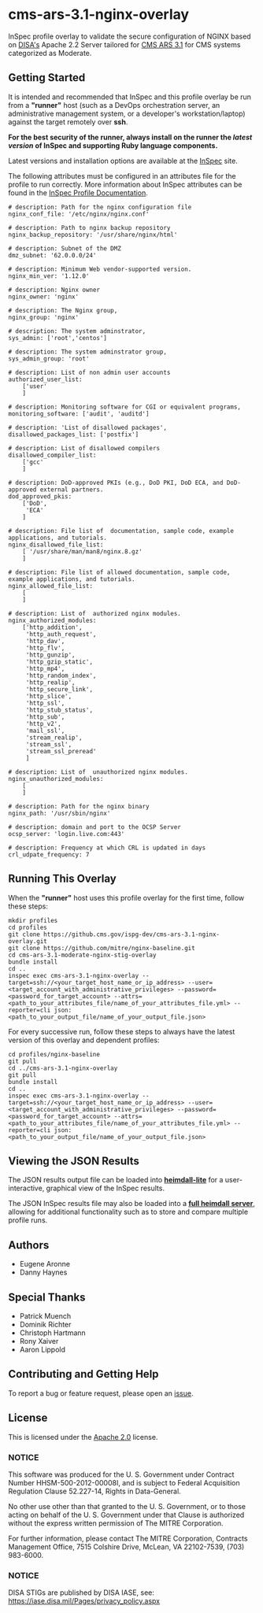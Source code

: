 # cms-ars-3.1-nginx-overlay
InSpec profile overlay to validate the secure configuration of NGINX based on [DISA's](https://iase.disa.mil/stigs/Pages/index.aspx) Apache 2.2 Server tailored for [CMS ARS 3.1](https://www.cms.gov/Research-Statistics-Data-and-Systems/CMS-Information-Technology/InformationSecurity/Info-Security-Library-Items/ARS-31-Publication.html) for CMS systems categorized as Moderate.

## Getting Started  
It is intended and recommended that InSpec and this profile overlay be run from a __"runner"__ host (such as a DevOps orchestration server, an administrative management system, or a developer's workstation/laptop) against the target remotely over __ssh__.

__For the best security of the runner, always install on the runner the _latest version_ of InSpec and supporting Ruby language components.__ 

Latest versions and installation options are available at the [InSpec](http://inspec.io/) site.

The following attributes must be configured in an attributes file for the profile to run correctly. More information about InSpec attributes can be found in the [InSpec Profile Documentation](https://www.inspec.io/docs/reference/profiles/).

```
# description: Path for the nginx configuration file
nginx_conf_file: '/etc/nginx/nginx.conf'

# description: Path to nginx backup repository
nginx_backup_repository: '/usr/share/nginx/html'

# description: Subnet of the DMZ
dmz_subnet: '62.0.0.0/24'

# description: Minimum Web vendor-supported version.
nginx_min_ver: '1.12.0'

# description: Nginx owner
nginx_owner: 'nginx'

# description: The Nginx group,
nginx_group: 'nginx'

# description: The system adminstrator,
sys_admin: ['root','centos']

# description: The system adminstrator group,
sys_admin_group: 'root'

# description: List of non admin user accounts
authorized_user_list:
    ['user'
    ]

# description: Monitoring software for CGI or equivalent programs,
monitoring_software: ['audit', 'auditd']

# description: 'List of disallowed packages',
disallowed_packages_list: ['postfix']

# description: List of disallowed compilers
disallowed_compiler_list:
    ['gcc'
    ]

# description: DoD-approved PKIs (e.g., DoD PKI, DoD ECA, and DoD-approved external partners.
dod_approved_pkis:
    ['DoD',
     'ECA'
    ]

# description: File list of  documentation, sample code, example applications, and tutorials.
nginx_disallowed_file_list:
    [ '/usr/share/man/man8/nginx.8.gz'
    ]

# description: File list of allowed documentation, sample code, example applications, and tutorials.
nginx_allowed_file_list:
    [
    ]

# description: List of  authorized nginx modules.
nginx_authorized_modules:
    ['http_addition',
     'http_auth_request',
     'http_dav',
     'http_flv',
     'http_gunzip',
     'http_gzip_static',
     'http_mp4',
     'http_random_index',
     'http_realip',
     'http_secure_link',
     'http_slice',
     'http_ssl',
     'http_stub_status',
     'http_sub',
     'http_v2',
     'mail_ssl',
     'stream_realip',
     'stream_ssl',
     'stream_ssl_preread'
     ]

# description: List of  unauthorized nginx modules.
nginx_unauthorized_modules:
    [
    ]

# description: Path for the nginx binary
nginx_path: '/usr/sbin/nginx'

# description: domain and port to the OCSP Server
ocsp_server: 'login.live.com:443'

# description: Frequency at which CRL is updated in days
crl_udpate_frequency: 7
```

## Running This Overlay
When the __"runner"__ host uses this profile overlay for the first time, follow these steps: 

```
mkdir profiles
cd profiles
git clone https://github.cms.gov/ispg-dev/cms-ars-3.1-nginx-overlay.git
git clone https://github.com/mitre/nginx-baseline.git
cd cms-ars-3.1-moderate-nginx-stig-overlay
bundle install
cd ..
inspec exec cms-ars-3.1-nginx-overlay --target=ssh://<your_target_host_name_or_ip_address> --user=<target_account_with_administrative_privileges> --password=<password_for_target_account> --attrs=<path_to_your_attributes_file/name_of_your_attributes_file.yml> --reporter=cli json:<path_to_your_output_file/name_of_your_output_file.json> 

```

For every successive run, follow these steps to always have the latest version of this overlay and dependent profiles:

```
cd profiles/nginx-baseline
git pull
cd ../cms-ars-3.1-nginx-overlay
git pull
bundle install
cd ..
inspec exec cms-ars-3.1-nginx-overlay --target=ssh://<your_target_host_name_or_ip_address> --user=<target_account_with_administrative_privileges> --password=<password_for_target_account> --attrs=<path_to_your_attributes_file/name_of_your_attributes_file.yml> --reporter=cli json:<path_to_your_output_file/name_of_your_output_file.json>  
```

## Viewing the JSON Results

The JSON results output file can be loaded into __[heimdall-lite](https://mitre.github.io/heimdall-lite/)__ for a user-interactive, graphical view of the InSpec results. 

The JSON InSpec results file may also be loaded into a __[full heimdall server](https://github.com/mitre/heimdall)__, allowing for additional functionality such as to store and compare multiple profile runs.

## Authors
* Eugene Aronne
* Danny Haynes

## Special Thanks
* Patrick Muench 
* Dominik Richter
* Christoph Hartmann
* Rony Xaiver
* Aaron Lippold


## Contributing and Getting Help
To report a bug or feature request, please open an [issue](https://github.cms.gov/ispg-dev/cms-ars-3.1-moderate-nginx-stig-overlay/issues).

## License
This is licensed under the [Apache 2.0](https://www.apache.org/licenses/LICENSE-2.0) license. 

### NOTICE  

This software was produced for the U. S. Government under Contract Number HHSM-500-2012-00008I, and is subject to Federal Acquisition Regulation Clause 52.227-14, Rights in Data-General.  

No other use other than that granted to the U. S. Government, or to those acting on behalf of the U. S. Government under that Clause is authorized without the express written permission of The MITRE Corporation.

For further information, please contact The MITRE Corporation, Contracts Management Office, 7515 Colshire Drive, McLean, VA  22102-7539, (703) 983-6000.

### NOTICE
DISA STIGs are published by DISA IASE, see: https://iase.disa.mil/Pages/privacy_policy.aspx
